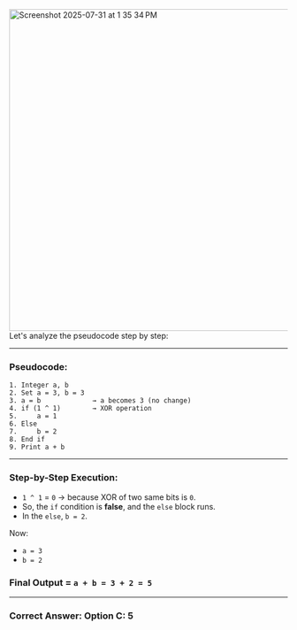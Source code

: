 <img width="1098" height="582" alt="Screenshot 2025-07-31 at 1 35 34 PM" src="https://github.com/user-attachments/assets/d2f94997-333a-499a-ac28-9809fd4b2452" />
Let's analyze the pseudocode step by step:

---

###  **Pseudocode:**

```plaintext
1. Integer a, b
2. Set a = 3, b = 3
3. a = b             → a becomes 3 (no change)
4. if (1 ^ 1)        → XOR operation
5.     a = 1
6. Else
7.     b = 2
8. End if
9. Print a + b
```

---

###  **Step-by-Step Execution:**

* `1 ^ 1` = `0` → because XOR of two same bits is `0`.
* So, the `if` condition is **false**, and the `else` block runs.
* In the `else`, `b = 2`.

Now:

* `a = 3`
* `b = 2`

###  Final Output = `a + b = 3 + 2 = 5`

---

###  Correct Answer: **Option C: 5** 
